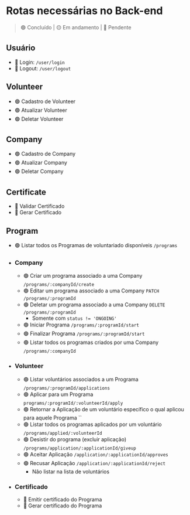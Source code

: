 # Rotas necessárias no Back-end

> 🟢 Concluído | 🟡 Em andamento | 🔴 Pendente

## Usuário

- 🔴 Login: `
/user/login
`
- 🔴 Logout: `/user/logout`

## Volunteer
- 🟢 Cadastro de Volunteer
- 🟢 Atualizar Volunteer
- 🟢 Deletar Volunteer

## Company

- 🟢 Cadastro de Company
- 🟢 Atualizar Company
- 🟢 Deletar Company

## Certificate

- 🔴 Validar Certificado
- 🔴 Gerar Certificado

## Program

- 🟢 Listar todos os Programas de voluntariado disponíveis `/programs`
- ### Company
    - 🟢 Criar um programa associado a uma Company `/programs/:companyId/create`
    - 🟢 Editar um programa associado a uma Company `PATCH /programs/:programId`
    - 🟢 Deletar um programa associado a uma Company  `DELETE /programs/:programId`
        - Somente com ``status != 'ONGOING'``
    - 🟢 Iniciar Programa `/programs/:programId/start`
    - 🟢 Finalizar Programa `/programs/:programId/start`
    - 🟢 Listar todos os programas criados por uma Company `/programs/:companyId`
- ### Volunteer
    - 🟢 Listar voluntários associados a um Programa `/programs/:programId/applications`
    - 🟢 Aplicar para um Programa `programs/:programId/:volunteerId/apply`
    - 🟢 Retornar a Aplicação de um voluntário específico o qual aplicou para aquele Programa ``
    - 🟢 Listar todos os programas aplicados por um voluntário `/programs/applied/:volunteerId`
    - 🟢 Desistir do programa (excluir aplicação) `/programs/application/:applicationId/giveup`
    - 🟢 Aceitar Aplicação `/application/:applicationId/approves`
    - 🟢 Recusar Aplicação `/application/:applicationId/reject`
        - Não listar na lista de voluntários

- ### Certificado
    - 🔴 Emitir certificado do Programa
    - 🔴 Gerar certificado do Programa